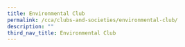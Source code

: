 ```yaml
---
title: Environmental Club
permalink: /cca/clubs-and-societies/environmental-club/
description: ""
third_nav_title: Environmental Club
---
```

